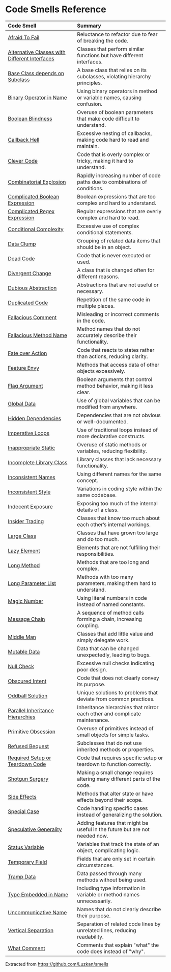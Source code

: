 # Code Smells Reference

| Code Smell                                                                                             | Summary                                                                     |
|:-------------------------------------------------------------------------------------------------------|:----------------------------------------------------------------------------|
| [Afraid To Fail](doc/Afraid%20To%20Fail.md)                                                                   | Reluctance to refactor due to fear of breaking the code.                    |
| [Alternative Classes with Different Interfaces](doc/Alternative%20Classes%20with%20Different%20Interfaces.md) | Classes that perform similar functions but have different interfaces.       |
| [Base Class depends on Subclass](doc/Base%20Class%20depends%20on%20Subclass.md)                               | A base class that relies on its subclasses, violating hierarchy principles. |
| [Binary Operator in Name](doc/Binary%20Operator%20in%20Name.md)                                               | Using binary operators in method or variable names, causing confusion.      |
| [Boolean Blindness](doc/Boolean%20Blindness.md)                                                               | Overuse of boolean parameters that make code difficult to understand.       |
| [Callback Hell](doc/Callback%20Hell.md)                                                                       | Excessive nesting of callbacks, making code hard to read and maintain.      |
| [Clever Code](doc/Clever%20Code.md)                                                                           | Code that is overly complex or tricky, making it hard to understand.        |
| [Combinatorial Explosion](doc/Combinatorial%20Explosion.md)                                                   | Rapidly increasing number of code paths due to combinations of conditions.  |
| [Complicated Boolean Expression](doc/Complicated%20Boolean%20Expression.md)                                   | Boolean expressions that are too complex and hard to understand.            |
| [Complicated Regex Expression](doc/Complicated%20Regex%20Expression.md)                                       | Regular expressions that are overly complex and hard to read.               |
| [Conditional Complexity](doc/Conditional%20Complexity.md)                                                     | Excessive use of complex conditional statements.                            |
| [Data Clump](doc/Data%20Clump.md)                                                                             | Grouping of related data items that should be in an object.                 |
| [Dead Code](doc/Dead%20Code.md)                                                                               | Code that is never executed or used.                                        |
| [Divergent Change](doc/Divergent%20Change.md)                                                                 | A class that is changed often for different reasons.                        |
| [Dubious Abstraction](doc/Dubious%20Abstraction.md)                                                           | Abstractions that are not useful or necessary.                              |
| [Duplicated Code](doc/Duplicated%20Code.md)                                                                   | Repetition of the same code in multiple places.                             |
| [Fallacious Comment](doc/Fallacious%20Comment.md)                                                             | Misleading or incorrect comments in the code.                               |
| [Fallacious Method Name](doc/Fallacious%20Method%20Name.md)                                                   | Method names that do not accurately describe their functionality.           |
| [Fate over Action](doc/Fate%20over%20Action.md)                                                               | Code that reacts to states rather than actions, reducing clarity.           |
| [Feature Envy](doc/Feature%20Envy.md)                                                                         | Methods that access data of other objects excessively.                      |
| [Flag Argument](doc/Flag%20Argument.md)                                                                       | Boolean arguments that control method behavior, making it less clear.       |
| [Global Data](doc/Global%20Data.md)                                                                           | Use of global variables that can be modified from anywhere.                 |
| [Hidden Dependencies](doc/Hidden%20Dependencies.md)                                                           | Dependencies that are not obvious or well-documented.                       |
| [Imperative Loops](doc/Imperative%20Loops.md)                                                                 | Use of traditional loops instead of more declarative constructs.            |
| [Inappropriate Static](doc/Inappropriate%20Static.md)                                                         | Overuse of static methods or variables, reducing flexibility.               |
| [Incomplete Library Class](doc/Incomplete%20Library%20Class.md)                                               | Library classes that lack necessary functionality.                          |
| [Inconsistent Names](doc/Inconsistent%20Names.md)                                                             | Using different names for the same concept.                                 |
| [Inconsistent Style](doc/Inconsistent%20Style.md)                                                             | Variations in coding style within the same codebase.                        |
| [Indecent Exposure](doc/Indecent%20Exposure.md)                                                               | Exposing too much of the internal details of a class.                       |
| [Insider Trading](doc/Insider%20Trading.md)                                                                   | Classes that know too much about each other’s internal workings.            |
| [Large Class](doc/Large%20Class.md)                                                                           | Classes that have grown too large and do too much.                          |
| [Lazy Element](doc/Lazy%20Element.md)                                                                         | Elements that are not fulfilling their responsibilities.                    |
| [Long Method](doc/Long%20Method.md)                                                                           | Methods that are too long and complex.                                      |
| [Long Parameter List](doc/Long%20Parameter%20List.md)                                                         | Methods with too many parameters, making them hard to understand.           |
| [Magic Number](doc/Magic%20Number.md)                                                                         | Using literal numbers in code instead of named constants.                   |
| [Message Chain](doc/Message%20Chain.md)                                                                       | A sequence of method calls forming a chain, increasing coupling.            |
| [Middle Man](doc/Middle%20Man.md)                                                                             | Classes that add little value and simply delegate work.                     |
| [Mutable Data](doc/Mutable%20Data.md)                                                                         | Data that can be changed unexpectedly, leading to bugs.                     |
| [Null Check](doc/Null%20Check.md)                                                                             | Excessive null checks indicating poor design.                               |
| [Obscured Intent](doc/Obscured%20Intent.md)                                                                   | Code that does not clearly convey its purpose.                              |
| [Oddball Solution](doc/Oddball%20Solution.md)                                                                 | Unique solutions to problems that deviate from common practices.            |
| [Parallel Inheritance Hierarchies](doc/Parallel%20Inheritance%20Hierarchies.md)                               | Inheritance hierarchies that mirror each other and complicate maintenance.  |
| [Primitive Obsession](doc/Primitive%20Obsession.md)                                                           | Overuse of primitives instead of small objects for simple tasks.            |
| [Refused Bequest](doc/Refused%20Bequest.md)                                                                   | Subclasses that do not use inherited methods or properties.                 |
| [Required Setup or Teardown Code](doc/Required%20Setup%20or%20Teardown%20Code.md)                             | Code that requires specific setup or teardown to function correctly.        |
| [Shotgun Surgery](doc/Shotgun%20Surgery.md)                                                                   | Making a small change requires altering many different parts of the code.   |
| [Side Effects](doc/Side%20Effects.md)                                                                         | Methods that alter state or have effects beyond their scope.                |
| [Special Case](doc/Special%20Case.md)                                                                         | Code handling specific cases instead of generalizing the solution.          |
| [Speculative Generality](doc/Speculative%20Generality.md)                                                     | Adding features that might be useful in the future but are not needed now.  |
| [Status Variable](doc/Status%20Variable.md)                                                                   | Variables that track the state of an object, complicating logic.            |
| [Temporary Field](doc/Temporary%20Field.md)                                                                   | Fields that are only set in certain circumstances.                          |
| [Tramp Data](doc/Tramp%20Data.md)                                                                             | Data passed through many methods without being used.                        |
| [Type Embedded in Name](doc/Type%20Embedded%20in%20Name.md)                                                   | Including type information in variable or method names unnecessarily.       |
| [Uncommunicative Name](doc/Uncommunicative%20Name.md)                                                         | Names that do not clearly describe their purpose.                           |
| [Vertical Separation](doc/Vertical%20Separation.md)                                                           | Separation of related code lines by unrelated lines, reducing readability.  |
| [What Comment](doc/What%20Comment.md)                                                                         | Comments that explain "what" the code does instead of "why".                |


Extracted from <https://github.com/Luzkan/smells>
